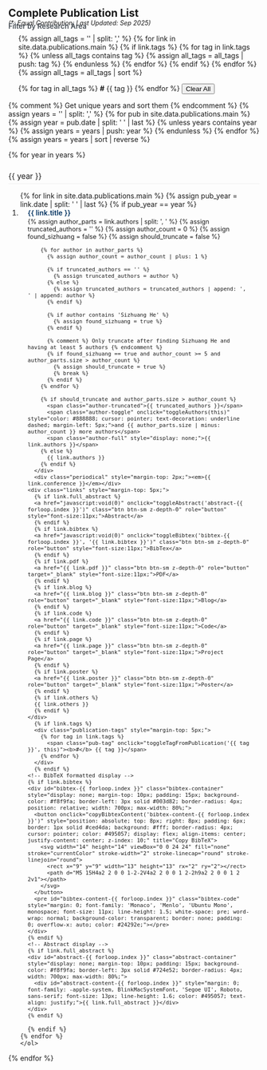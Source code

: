 <h2 id="publications" style="margin: 2px 0px -15px;">Complete Publication List</h2>
<p style="font-size: 0.9em; margin-top: 15px; margin-bottom: -10px;"><i>(*: Equal Contribution; Last Updated: Sep 2025)</i></p>

<!-- Tag Filtering System -->
<div class="tag-filters">
  <div class="filter-header" onclick="toggleFilterBox()" style="cursor: pointer; margin-bottom: 8px; font-weight: 600; color: #495057;">
    <span>Filter by Research Area</span>
  </div>
  <div id="filter-content" class="filter-content" style="margin-left: 20px;">
    {% assign all_tags = '' | split: ',' %}
    {% for link in site.data.publications.main %}
      {% if link.tags %}
        {% for tag in link.tags %}
          {% unless all_tags contains tag %}
            {% assign all_tags = all_tags | push: tag %}
          {% endunless %}
        {% endfor %}
      {% endif %}
    {% endfor %}
    {% assign all_tags = all_tags | sort %}
    
  {% for tag in all_tags %}
    <span class="tag-filter" onclick="toggleTagFilter('{{ tag }}', this)"><b>#</b> {{ tag }}</span>
  {% endfor %}
    <button class="clear-filters" onclick="clearAllFilters()">Clear All</button>
    <div id="filter-count" class="filter-count"></div>
  </div>
</div>

<div class="publications">

{% comment %} Get unique years and sort them {% endcomment %}
{% assign years = '' | split: ',' %}
{% for pub in site.data.publications.main %}
  {% assign year = pub.date | split: ' ' | last %}
  {% unless years contains year %}
    {% assign years = years | push: year %}
  {% endunless %}
{% endfor %}
{% assign years = years | sort | reverse %}

{% for year in years %}
  <div class="year-section">
    <h3 class="year-header" style="font-size: 1.1em; margin: 25px 0 15px 0; font-weight: normal; border-bottom: 1px solid #eee; padding-bottom: 5px;">{{ year }}</h3>
    <ol class="bibliography">
    {% for link in site.data.publications.main %}
      {% assign pub_year = link.date | split: ' ' | last %}
      {% if pub_year == year %}

<li class="publication-item" style="margin-bottom: 1em;" data-tags='{{ link.tags | jsonify }}'>
<div class="pub-row">
  <div class="col-sm-12" style="position: relative;padding-right: 15px;padding-left: 15px;">
      <div class="title" style="font-weight: 600; color: #043361;">{{ link.title }}</div>
      <div class="author" style="font-size: 0.9em; margin-top: 2px;">
        {% assign author_parts = link.authors | split: ', ' %}
        {% assign truncated_authors = '' %}
        {% assign author_count = 0 %}
        {% assign found_sizhuang = false %}
        {% assign should_truncate = false %}
        
        {% for author in author_parts %}
          {% assign author_count = author_count | plus: 1 %}
          
          {% if truncated_authors == '' %}
            {% assign truncated_authors = author %}
          {% else %}
            {% assign truncated_authors = truncated_authors | append: ', ' | append: author %}
          {% endif %}
          
          {% if author contains 'Sizhuang He' %}
            {% assign found_sizhuang = true %}
          {% endif %}
          
          {% comment %} Only truncate after finding Sizhuang He and having at least 5 authors {% endcomment %}
          {% if found_sizhuang == true and author_count >= 5 and author_parts.size > author_count %}
            {% assign should_truncate = true %}
            {% break %}
          {% endif %}
        {% endfor %}
        
        {% if should_truncate and author_parts.size > author_count %}
          <span class="author-truncated">{{ truncated_authors }}</span>
          <span class="author-toggle" onclick="toggleAuthors(this)" style="color: #888888; cursor: pointer; text-decoration: underline dashed; margin-left: 5px;">and {{ author_parts.size | minus: author_count }} more authors</span>
          <span class="author-full" style="display: none;">{{ link.authors }}</span>
        {% else %}
          {{ link.authors }}
        {% endif %}
      </div>
      <div class="periodical" style="margin-top: 2px;"><em>{{ link.conference }}</em></div>
    <div class="links" style="margin-top: 5px;">
      {% if link.full_abstract %} 
      <a href="javascript:void(0)" onclick="toggleAbstract('abstract-{{ forloop.index }}')" class="btn btn-sm z-depth-0" role="button" style="font-size:11px;">Abstract</a>
      {% endif %}
      {% if link.bibtex %} 
      <a href="javascript:void(0)" onclick="toggleBibtex('bibtex-{{ forloop.index }}', '{{ link.bibtex }}')" class="btn btn-sm z-depth-0" role="button" style="font-size:11px;">BibTex</a>
      {% endif %}
      {% if link.pdf %} 
      <a href="{{ link.pdf }}" class="btn btn-sm z-depth-0" role="button" target="_blank" style="font-size:11px;">PDF</a>
      {% endif %}
      {% if link.blog %} 
      <a href="{{ link.blog }}" class="btn btn-sm z-depth-0" role="button" target="_blank" style="font-size:11px;">Blog</a>
      {% endif %}
      {% if link.code %} 
      <a href="{{ link.code }}" class="btn btn-sm z-depth-0" role="button" target="_blank" style="font-size:11px;">Code</a>
      {% endif %}
      {% if link.page %} 
      <a href="{{ link.page }}" class="btn btn-sm z-depth-0" role="button" target="_blank" style="font-size:11px;">Project Page</a>
      {% endif %}
      {% if link.poster %} 
      <a href="{{ link.poster }}" class="btn btn-sm z-depth-0" role="button" target="_blank" style="font-size:11px;">Poster</a>
      {% endif %}
      {% if link.others %} 
      {{ link.others }}
      {% endif %}
    </div>
      {% if link.tags %}
      <div class="publication-tags" style="margin-top: 5px;">
        {% for tag in link.tags %}
          <span class="pub-tag" onclick="toggleTagFromPublication('{{ tag }}', this)"><b>#</b> {{ tag }}</span>
        {% endfor %}
      </div>
      {% endif %}
    <!-- BibTeX formatted display -->
    {% if link.bibtex %}
    <div id="bibtex-{{ forloop.index }}" class="bibtex-container" style="display: none; margin-top: 10px; padding: 15px; background-color: #f8f9fa; border-left: 3px solid #003d82; border-radius: 4px; position: relative; width: 700px; max-width: 80%;">
      <button onclick="copyBibtexContent('bibtex-content-{{ forloop.index }}')" style="position: absolute; top: 8px; right: 8px; padding: 6px; border: 1px solid #ced4da; background: #fff; border-radius: 4px; cursor: pointer; color: #495057; display: flex; align-items: center; justify-content: center; z-index: 10;" title="Copy BibTeX">
        <svg width="14" height="14" viewBox="0 0 24 24" fill="none" stroke="currentColor" stroke-width="2" stroke-linecap="round" stroke-linejoin="round">
          <rect x="9" y="9" width="13" height="13" rx="2" ry="2"></rect>
          <path d="M5 15H4a2 2 0 0 1-2-2V4a2 2 0 0 1 2-2h9a2 2 0 0 1 2 2v1"></path>
        </svg>
      </button>
      <pre id="bibtex-content-{{ forloop.index }}" class="bibtex-code" style="margin: 0; font-family: 'Monaco', 'Menlo', 'Ubuntu Mono', monospace; font-size: 11px; line-height: 1.5; white-space: pre; word-wrap: normal; background-color: transparent; border: none; padding: 0; overflow-x: auto; color: #24292e;"></pre>
    </div>
    {% endif %}
    <!-- Abstract display -->
    {% if link.full_abstract %}
    <div id="abstract-{{ forloop.index }}" class="abstract-container" style="display: none; margin-top: 10px; padding: 15px; background-color: #f8f9fa; border-left: 3px solid #724e52; border-radius: 4px; width: 700px; max-width: 80%;">
      <div id="abstract-content-{{ forloop.index }}" style="margin: 0; font-family: -apple-system, BlinkMacSystemFont, 'Segoe UI', Roboto, sans-serif; font-size: 13px; line-height: 1.6; color: #495057; text-align: justify;">{{ link.full_abstract }}</div>
    </div>
    {% endif %}
  </div>
</div>
</li>

      {% endif %}
    {% endfor %}
    </ol>
  </div>
{% endfor %}

</div>
